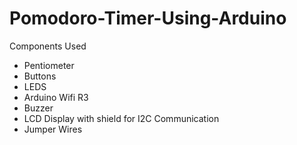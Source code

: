 # Pomodoro-Timer-Using-Arduino

Components Used

- Pentiometer
- Buttons
- LEDS
- Arduino Wifi R3
- Buzzer
- LCD Display with shield for I2C Communication
- Jumper Wires
